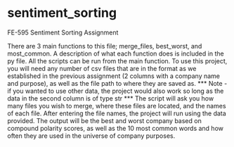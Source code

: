 # sentiment_sorting
FE-595 Sentiment Sorting Assignment

There are 3 main functions to this file; merge_files, best_worst, and most_common. A description of what each function does is included in the py file. All the scripts can be run from the main function. To use this project, you will need any number of csv files that are in the format as we established in the previous assignment (2 columns with a company name and purpose), as well as the file path to where they are saved as. *** Note - if you wanted to use other data, the project would also work so long as the data in the second column is of type str *** The script will ask you how many files you wish to merge, where these files are located, and the names of each file. After entering the file names, the project will run using the data provided. The output will be the best and worst company based on compound polarity scores, as well as the 10 most common words and how often they are used in the universe of company purposes.
